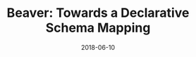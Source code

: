 ---
title: "Beaver: Towards a Declarative Schema Mapping"
collection: publications
permalink: /publication/2018-06-10-beaver-hilda
date: 2018-06-10
type: 'Workshop'
venue: 'HILDA 2018 @ SIGMOD'
paperurl: 'https://dl.acm.org/citation.cfm?id=3209902'
authors: 'Zhongjun Jin, <strong>Christopher Baik</strong>, Michael J. Cafarella and H. V. Jagadish'
---